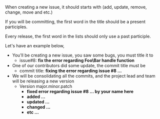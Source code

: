 When creating a new issue, it should starts with (add, update, remove, change, move and etc.)

If you will be committing, the first word in the title should be a present participles.

Every release, the first word in the lists should only use a past participle.

Let's have an example below,
  - You'll be creating a new issue, you saw some bugs, you must title it to
    - issue#8: __fix the error regarding Foo\Bar handle function__
  - One of our contributors did some update, the commit title must be
    - commit title: __fixing the error regarding issue #8 ...__
  - We will be consolidating all the commits, and the project lead and team will be releasing a new version
    - Version major.minor.patch
      - __fixed error regarding issue #8 ... by your name here__
      - __added ...__
      - __updated ...__
      - __changed ...__
      - __etc ...__